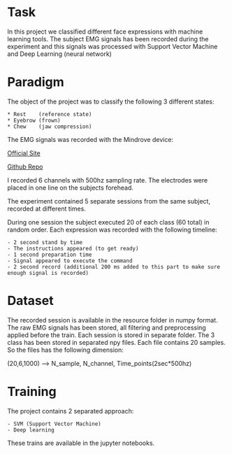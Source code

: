 # Task

In this project we classified different face expressions with machine learning tools.
The subject EMG signals has been recorded during the experiment and this signals was processed with Support Vector Machine and Deep Learning (neural network)

# Paradigm
The object of the project was to classify the following 3 different states:

    * Rest    (reference state)
    * Eyebrow (frown)
    * Chew    (jaw compression)  

The EMG signals was recorded with the Mindrove device:

[Official Site](https://mindrove.com/)

[Github Repo](https://github.com/MindRove/SDK_Public)

I recorded 6 channels with 500hz sampling rate.
The electrodes were placed in one line on the subjects forehead.

The experiment contained 5 separate sessions from the same subject, recorded at different times.

During one session the subject executed 20 of each class (60 total) in random order.
Each expression was recorded with the following timeline:

    - 2 second stand by time 
    - The instructions appeared (to get ready)
    - 1 second preparation time
    - Signal appeared to execute the command
    - 2 second record (additional 200 ms added to this part to make sure enough signal is recorded)


# Dataset
The recorded session is available in the resource folder in numpy format. The raw EMG signals has been stored, all filtering and preprocessing applied before the train. Each session is stored in separate folder.
The 3 class has been stored in separated npy files. Each file contains 20 samples. So the files has the following dimension:

(20,6,1000) --> N_sample, N_channel, Time_points(2sec*500hz)

# Training
The project contains 2 separated approach:

    - SVM (Support Vector Machine)
    - Deep learning
These trains are available in the jupyter notebooks.